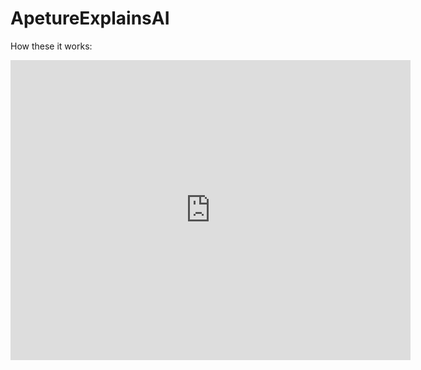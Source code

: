 # ApetureExplainsAI

How these it works:
<iframe
    width="640"
    height="480"
    src="https://youtu.be/ChW7tsAxKTY"
    frameborder="0"
    allow="autoplay; encrypted-media"
    allowfullscreen
>
</iframe>
